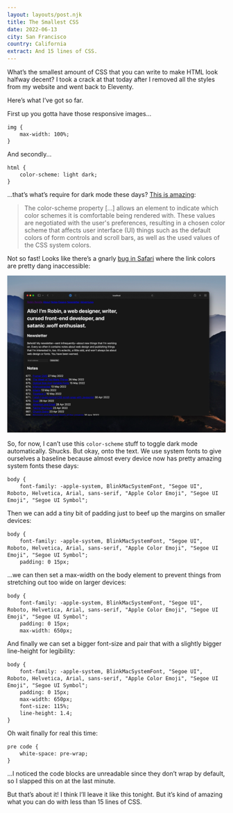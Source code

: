 ```yaml
---
layout: layouts/post.njk
title: The Smallest CSS
date: 2022-06-13
city: San Francisco
country: California
extract: And 15 lines of CSS.
---
```


What’s the smallest amount of CSS that you can write to make HTML look halfway decent? I took a crack at that today after I removed all the styles from my website and went back to Eleventy.

Here’s what I’ve got so far.

First up you gotta have those responsive images...

```
img {
	max-width: 100%;
}
```

And secondly...

```
html {
	color-scheme: light dark;
}
```

...that’s what’s require for dark mode these days? [This is amazing](https://web.dev/color-scheme/):

> The color-scheme property [...] allows an element to indicate which color schemes it is comfortable being rendered with. These values are negotiated with the user's preferences, resulting in a chosen color scheme that affects user interface (UI) things such as the default colors of form controls and scroll bars, as well as the used values of the CSS system colors.

Not so fast! Looks like there’s a gnarly [bug in Safari](https://bugs.webkit.org/show_bug.cgi?id=209851) where the link colors are pretty dang inaccessible:

![A screenshot of this website in Safari, showing the inaccessible colors when the color-scheme CSS property is enabled](/images/website-safari-example.webp)

So, for now, I can’t use this `color-scheme` stuff to toggle dark mode automatically. Shucks. But okay, onto the text. We use system fonts to give ourselves a baseline because almost every device now has pretty amazing system fonts these days:

```
body {
	font-family: -apple-system, BlinkMacSystemFont, "Segoe UI", Roboto, Helvetica, Arial, sans-serif, "Apple Color Emoji", "Segoe UI Emoji", "Segoe UI Symbol";
```

Then we can add a tiny bit of padding just to beef up the margins on smaller devices:

```
body {
	font-family: -apple-system, BlinkMacSystemFont, "Segoe UI", Roboto, Helvetica, Arial, sans-serif, "Apple Color Emoji", "Segoe UI Emoji", "Segoe UI Symbol";
	padding: 0 15px;
```

...we can then set a max-width on the body element to prevent things from stretching out too wide on larger devices:

```
body {
	font-family: -apple-system, BlinkMacSystemFont, "Segoe UI", Roboto, Helvetica, Arial, sans-serif, "Apple Color Emoji", "Segoe UI Emoji", "Segoe UI Symbol";
	padding: 0 15px;
	max-width: 650px;
```

And finally we can set a bigger font-size and pair that with a slightly bigger line-height for legibility:

```
body {
	font-family: -apple-system, BlinkMacSystemFont, "Segoe UI", Roboto, Helvetica, Arial, sans-serif, "Apple Color Emoji", "Segoe UI Emoji", "Segoe UI Symbol";
	padding: 0 15px;
	max-width: 650px;
	font-size: 115%;
	line-height: 1.4;
}
```

Oh wait finally for real this time:

```
pre code {
	white-space: pre-wrap;
}
```

...I noticed the code blocks are unreadable since they don’t wrap by default, so I slapped this on at the last minute.

But that’s about it! I think I’ll leave it like this tonight. But it’s kind of amazing what you can do with less than 15 lines of CSS.
